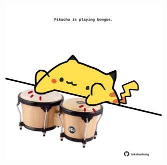 <!-- built at 05/03/2025, 08:00:34 UTC -->
<p align="center">
  <img width="500" height="500" src="./ReadmeImage.svg">
</p>
